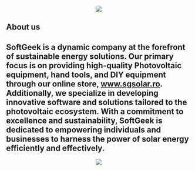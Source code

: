 <p align="center">
  <img src="https://capsule-render.vercel.app/api?type=waving&height=100&color=gradient&text=SoftGeek%20Romania&section=header&textBg=false&fontAlign=50&fontSize=35&fontAlignY=26"/>
</p>

## About us

**SoftGeek** is a dynamic company at the forefront of sustainable energy solutions. Our primary focus is on providing 
high-quality Photovoltaic equipment, hand tools, and DIY equipment through our online store, www.sgsolar.ro. 
Additionally, we specialize in developing innovative software and solutions tailored to the photovoltaic ecosystem. 
With a commitment to excellence and sustainability, **SoftGeek** is dedicated to empowering individuals and businesses 
to harness the power of solar energy efficiently and effectively.
---



<p align="center">
  <img src="https://capsule-render.vercel.app/api?type=waving&height=100&color=gradient&section=footer"/>
</p>
